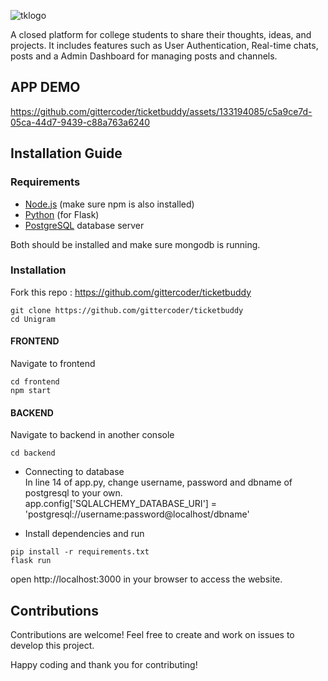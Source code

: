 
![tklogo](https://github.com/gittercoder/ticketbuddy/assets/133194085/089f2fbd-d018-4d01-a48e-40b867b9ec05)



A closed platform for college students to share their thoughts, ideas, and projects. It includes features such as User Authentication, Real-time chats, posts and a Admin Dashboard for managing posts and channels. 

## APP DEMO





https://github.com/gittercoder/ticketbuddy/assets/133194085/c5a9ce7d-05ca-44d7-9439-c88a763a6240







## Installation Guide

### Requirements
- [Node.js](https://nodejs.org/) (make sure npm is also installed)
- [Python](https://www.python.org/) (for Flask)
- [PostgreSQL](https://www.postgresql.org/) database server

Both should be installed and make sure mongodb is running.
### Installation
Fork this repo : https://github.com/gittercoder/ticketbuddy

```shell
git clone https://github.com/gittercoder/ticketbuddy
cd Unigram
```
#### FRONTEND
Navigate to frontend
```shell
cd frontend
npm start
```

#### BACKEND
Navigate to backend in another console
```shell
cd backend
```
- Connecting to database<br/>
In line 14 of app.py, change username, password and dbname of postgresql to your own.<br/>
app.config['SQLALCHEMY_DATABASE_URI'] = 'postgresql://username:password@localhost/dbname'

- Install dependencies and run
```shell
pip install -r requirements.txt
flask run
```

open http://localhost:3000  in your browser to access the website.
<br/>




## Contributions

Contributions are welcome! Feel free to create and work on issues to develop this project.

Happy coding and thank you for contributing! 
